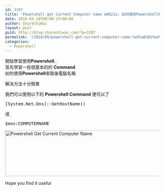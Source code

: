 ```yaml
---
id: 3187
title: 'Powershell get Current Computer name &#8211; 如何使用Powershell來取後電腦名稱'
date: 2014-05-18T00:00:17+08:00
author: ShareChiWai
layout: post
guid: http://blog.sharechiwai.com/?p=3187
permalink: '/2014/05/powershell-get-current-computer-name-%e5%a6%82%e4%bd%95%e4%bd%bf%e7%94%a8powershell%e4%be%86%e5%8f%96%e5%be%8c%e9%9b%bb%e8%85%a6%e5%90%8d%e7%a8%b1/'
categories:
  - Powershell
---
```

開始學習使用**Powershell**..  
首先學習一些很基本的的 **Command**  
如何使用**Powershell**來取後電腦名稱

解決方法十分簡單

我們可以使用以下的 **Powershell Command** 便可以了

<pre>[System.Net.Dns]::GetHostName()
</pre>

或

<pre>$env:COMPUTERNAME
</pre>

<img class="alignnone" src="https://i0.wp.com/farm4.static.flickr.com/3888/14411790513_7765082a95_z.jpg?resize=581%2C149" alt="Powershell Get Current Computer Name" width="581" height="149" data-recalc-dims="1" /> 

Hope you find it useful